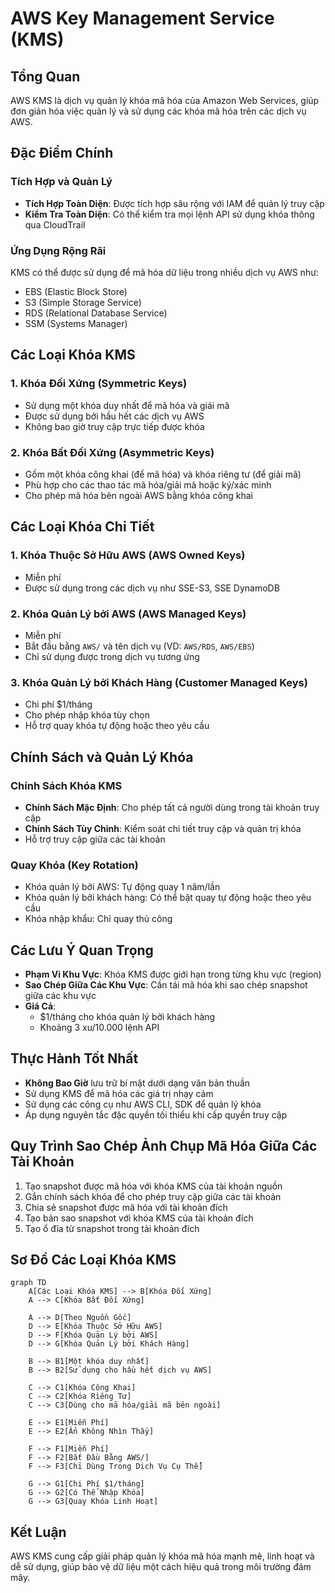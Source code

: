 # AWS Key Management Service (KMS)

## Tổng Quan

AWS KMS là dịch vụ quản lý khóa mã hóa của Amazon Web Services, giúp đơn giản hóa việc quản lý và sử dụng các khóa mã hóa trên các dịch vụ AWS.

## Đặc Điểm Chính

### Tích Hợp và Quản Lý

- **Tích Hợp Toàn Diện**: Được tích hợp sâu rộng với IAM để quản lý truy cập
- **Kiểm Tra Toàn Diện**: Có thể kiểm tra mọi lệnh API sử dụng khóa thông qua CloudTrail

### Ứng Dụng Rộng Rãi

KMS có thể được sử dụng để mã hóa dữ liệu trong nhiều dịch vụ AWS như:
- EBS (Elastic Block Store)
- S3 (Simple Storage Service)
- RDS (Relational Database Service)
- SSM (Systems Manager)

## Các Loại Khóa KMS

### 1. Khóa Đối Xứng (Symmetric Keys)
- Sử dụng một khóa duy nhất để mã hóa và giải mã
- Được sử dụng bởi hầu hết các dịch vụ AWS
- Không bao giờ truy cập trực tiếp được khóa

### 2. Khóa Bất Đối Xứng (Asymmetric Keys)
- Gồm một khóa công khai (để mã hóa) và khóa riêng tư (để giải mã)
- Phù hợp cho các thao tác mã hóa/giải mã hoặc ký/xác minh
- Cho phép mã hóa bên ngoài AWS bằng khóa công khai

## Các Loại Khóa Chi Tiết

### 1. Khóa Thuộc Sở Hữu AWS (AWS Owned Keys)
- Miễn phí
- Được sử dụng trong các dịch vụ như SSE-S3, SSE DynamoDB

### 2. Khóa Quản Lý bởi AWS (AWS Managed Keys)
- Miễn phí
- Bắt đầu bằng `AWS/` và tên dịch vụ (VD: `AWS/RDS`, `AWS/EBS`)
- Chỉ sử dụng được trong dịch vụ tương ứng

### 3. Khóa Quản Lý bởi Khách Hàng (Customer Managed Keys)
- Chi phí $1/tháng
- Cho phép nhập khóa tùy chọn
- Hỗ trợ quay khóa tự động hoặc theo yêu cầu

## Chính Sách và Quản Lý Khóa

### Chính Sách Khóa KMS
- **Chính Sách Mặc Định**: Cho phép tất cả người dùng trong tài khoản truy cập
- **Chính Sách Tùy Chỉnh**: Kiểm soát chi tiết truy cập và quản trị khóa
- Hỗ trợ truy cập giữa các tài khoản

### Quay Khóa (Key Rotation)
- Khóa quản lý bởi AWS: Tự động quay 1 năm/lần
- Khóa quản lý bởi khách hàng: Có thể bật quay tự động hoặc theo yêu cầu
- Khóa nhập khẩu: Chỉ quay thủ công

## Các Lưu Ý Quan Trọng

- **Phạm Vi Khu Vực**: Khóa KMS được giới hạn trong từng khu vực (region)
- **Sao Chép Giữa Các Khu Vực**: Cần tái mã hóa khi sao chép snapshot giữa các khu vực
- **Giá Cả**: 
  - $1/tháng cho khóa quản lý bởi khách hàng
  - Khoảng 3 xu/10.000 lệnh API

## Thực Hành Tốt Nhất

- **Không Bao Giờ** lưu trữ bí mật dưới dạng văn bản thuần
- Sử dụng KMS để mã hóa các giá trị nhạy cảm
- Sử dụng các công cụ như AWS CLI, SDK để quản lý khóa
- Áp dụng nguyên tắc đặc quyền tối thiểu khi cấp quyền truy cập

## Quy Trình Sao Chép Ảnh Chụp Mã Hóa Giữa Các Tài Khoản

1. Tạo snapshot được mã hóa với khóa KMS của tài khoản nguồn
2. Gắn chính sách khóa để cho phép truy cập giữa các tài khoản
3. Chia sẻ snapshot được mã hóa với tài khoản đích
4. Tạo bản sao snapshot với khóa KMS của tài khoản đích
5. Tạo ổ đĩa từ snapshot trong tài khoản đích

## Sơ Đồ Các Loại Khóa KMS

```mermaid
graph TD
    A[Các Loại Khóa KMS] --> B[Khóa Đối Xứng]
    A --> C[Khóa Bất Đối Xứng]
    
    A --> D[Theo Nguồn Gốc]
    D --> E[Khóa Thuộc Sở Hữu AWS]
    D --> F[Khóa Quản Lý bởi AWS]
    D --> G[Khóa Quản Lý bởi Khách Hàng]
    
    B --> B1[Một khóa duy nhất]
    B --> B2[Sử dụng cho hầu hết dịch vụ AWS]
    
    C --> C1[Khóa Công Khai]
    C --> C2[Khóa Riêng Tư]
    C --> C3[Dùng cho mã hóa/giải mã bên ngoài]
    
    E --> E1[Miễn Phí]
    E --> E2[Ẩn Không Nhìn Thấy]
    
    F --> F1[Miễn Phí]
    F --> F2[Bắt Đầu Bằng AWS/]
    F --> F3[Chỉ Dùng Trong Dịch Vụ Cụ Thể]
    
    G --> G1[Chi Phí $1/tháng]
    G --> G2[Có Thể Nhập Khóa]
    G --> G3[Quay Khóa Linh Hoạt]
```

## Kết Luận

AWS KMS cung cấp giải pháp quản lý khóa mã hóa mạnh mẽ, linh hoạt và dễ sử dụng, giúp bảo vệ dữ liệu một cách hiệu quả trong môi trường đám mây.